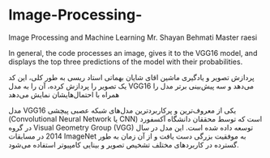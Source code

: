 # Image-Processing-
Image Processing and Machine Learning 
Mr. Shayan Behmati
Master raesi

In general, the code processes an image, gives it to the VGG16 model, and displays the top three predictions of the model with their probabilities.


پردازش تصویر و یادگیری ماشین 
اقای شایان بهماتی
استاد ریسی
به طور کلی، این کد یک تصویر را پردازش کرده، آن را به مدل VGG16 می‌دهد و سه پیش‌بینی برتر مدل را همراه با احتمال‌هایشان نمایش می‌دهد 


مدل VGG16 یکی از معروف‌ترین و پرکاربردترین مدل‌های شبکه عصبی پیچشی (Convolutional Neural Network یا CNN) است که توسط محققان دانشگاه آکسفورد در گروه Visual Geometry Group (VGG) توسعه داده شده است. این مدل در سال 2014 در مسابقات ImageNet به موفقیت بزرگی دست یافت و از آن زمان به طور گسترده در کاربردهای مختلف تشخیص تصویر و بینایی کامپیوتر استفاده می‌شود. 
